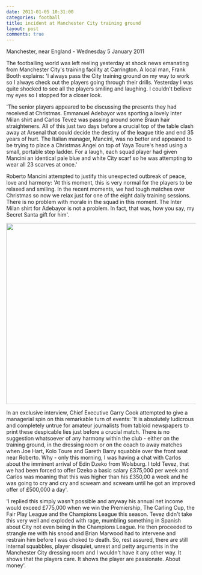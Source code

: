 ```yaml
---
date: 2011-01-05 10:31:00
categories: football
title: incident at Manchester City training ground
layout: post
comments: true
---
```

Manchester, near England - Wednesday 5 January 2011

The footballing world was left reeling yesterday at shock news
emanating from Manchester City's training facility at Carrington. A
local man, Frank Booth explains: 'I always pass the City training
ground on my way to work so I always check out the players going
through their drills. Yesterday I was quite shocked to see all the
players smiling and laughing. I couldn't believe my eyes so I stopped
for a closer look.

'The senior players appeared to be discussing the presents they had
received at Christmas. Emmanuel Adebayor was sporting a lovely Inter
Milan shirt and Carlos Tevez was passing around some Braun hair
straighteners. All of this just two days before a crucial top of the
table clash away at Arsenal that could decide the destiny of the
league title and end 35 years of hurt. The Italian manager, Mancini,
was no better and appeared to be trying to place a Christmas Angel on
top of Yaya Toure's head using a small, portable step ladder. For a
laugh, each squad player had given Mancini an identical pale blue and
white City scarf so he was attempting to wear all 23 scarves at once.'

Roberto Mancini attempted to justify this unexpected outbreak of
peace, love and harmony: 'At this moment, this is very normal for the
players to be relaxed and smiling. In the recent moments, we had tough
matches over Christmas so now we relax just for one of the eight daily
training sessions. There is no problem with morale in the squad in
this moment. The Inter Milan shirt for Adebayor is not a problem. In
fact, that was, how you say, my Secret Santa gift for him'.

<a href="http://picasaweb.google.com/lh/photo/fU1jvaFvI7574nHiSBTdHA?feat=embedwebsite"><img src="http://lh3.ggpht.com/_l2uGy1RGCiE/TSRCDVYRBcI/AAAAAAAABtc/o8MimwGsyww/s800/Citeh-Training.jpg" height="480" width="640" /></a>

In an exclusive interview, Chief Executive Garry Cook attempted to
give a managerial spin on this remarkable turn of events: 'It is
absolutely ludicrous and completely untrue for amateur journalists
from tabloid newspapers to print these despicable lies just before a
crucial match. There is no suggestion whatsoever of any harmony within
the club - either on the training ground, in the dressing room or on
the coach to away matches when Joe Hart, Kolo Toure and Gareth Barry
squabble over the front seat near Roberto. Why - only this morning, I
was having a chat with Carlos about the imminent arrival of Edin Dzeko
from Wolsburg. I told Tevez, that we had been forced to offer Dzeko a
basic salary &pound;375,000 per week and Carlos was moaning that this
was higher than his &pound;350,00 a week and he was going to cry and
cry and scweam and scweam until he got an improved offer of
&pound;500,000 a day'.

'I replied this simply wasn't possible and anyway his annual net
income would exceed &pound;775,000 when we win the Premiership, The
Carling Cup, the Fair Play League and the Champions League this
season. Tevez didn't take this very well and exploded with rage,
mumbling something in Spanish about City not even being in the
Champions League. He then proceeded to strangle me with his snood and
Brian Marwood had to intervene and restrain him before I was choked to
death. So, rest assured, there are still internal squabbles, player
disquiet, unrest and petty arguments in the Manchester City dressing
room and I wouldn't have it any other way. It shows that the players
care. It shows the player are passionate. About money'.
